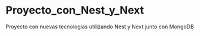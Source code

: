 # Proyecto_con_Nest_y_Next
Proyecto con nuevas tecnologias utilizando Nest y Next junto con MongoDB
